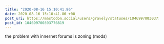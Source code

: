 ```yaml
---
title: "2020-08-16 15:10:41.86"
date: 2020-08-16 15:10:41.86 +00
post_uri: https://mastodon.social/users/gravely/statuses/104699700303776819
post_id: 104699700303776819
---
```

the problem with innernet forums is zoning (mods)


